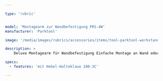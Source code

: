 ```yaml
---

type: 'rubric'


model: 'Montagearm zur Wandbefestigung PRS-4W'
manufacturer: 'Parktool'

image: '/media/images/rubrics/accessories/items/tool-parktool-workstand-wallmount-prs4w.png'

description: >
    Deluxe Montagearm für Wandbefestigung Einfache Montage an Wand oder Pfosten. Lieferbar wahlweise mit der bewährten 100-3C Halteklaue oder dem neuen Micro-Adjust Modell 100-3D. Stufenlos justierbar um 360°, Wandadapter pulverbeschichtet. Befestigungsmaterial nicht im Lieferumfang enthalten.

specs: 
  - features: 'mit Hebel-Halteklaue 100-3C'

---
```

